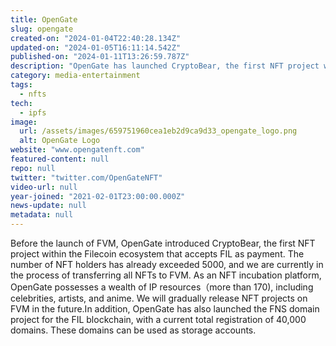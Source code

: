 ```yaml
---
title: OpenGate
slug: opengate
created-on: "2024-01-04T22:40:28.134Z"
updated-on: "2024-01-05T16:11:14.542Z"
published-on: "2024-01-11T13:26:59.787Z"
description: "OpenGate has launched CryptoBear, the first NFT project within the Filecoin ecosystem that accepts FIL as payment. Additionally, OpenGate has introduced the FNS domain project for the FIL blockchain, accessible at www.opengatefns.com."
category: media-entertainment
tags:
  - nfts
tech:
  - ipfs
image:
  url: /assets/images/659751960cea1eb2d9ca9d33_opengate_logo.png
  alt: OpenGate Logo
website: "www.opengatenft.com"
featured-content: null
repo: null
twitter: "twitter.com/OpenGateNFT"
video-url: null
year-joined: "2021-02-01T23:00:00.000Z"
news-update: null
metadata: null
---
```


Before the launch of FVM, OpenGate introduced CryptoBear, the first NFT project within the Filecoin ecosystem that accepts FIL as payment. The number of NFT holders has already exceeded 5000, and we are currently in the process of transferring all NFTs to FVM. As an NFT incubation platform, OpenGate possesses a wealth of IP resources（more than 170), including celebrities, artists, and anime. We will gradually release NFT projects on FVM in the future.In addition, OpenGate has also launched the FNS domain project for the FIL blockchain, with a current total registration of 40,000 domains. These domains can be used as storage accounts.
